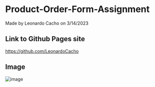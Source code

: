 # Product-Order-Form-Assignment

Made by Leonardo Cacho on 3/14/2023

## Link to Github Pages site
https://github.com/LeonardoCacho

## Image
![image](https://user-images.githubusercontent.com/122933470/225187531-5682aabf-1a93-4d76-ac75-4a35a1d76d3a.png)
